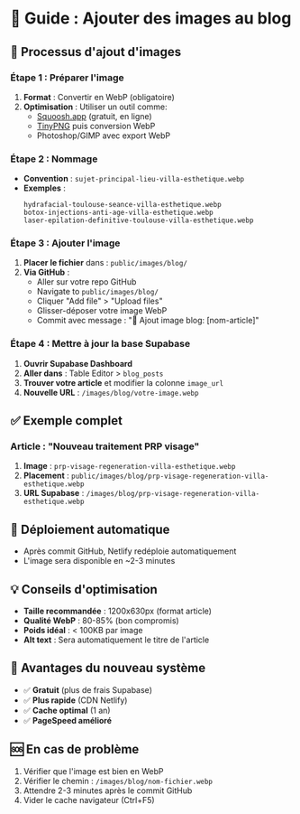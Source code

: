 # 📸 Guide : Ajouter des images au blog

## 🎯 **Processus d'ajout d'images**

### **Étape 1 : Préparer l'image**
1. **Format** : Convertir en WebP (obligatoire)
2. **Optimisation** : Utiliser un outil comme:
   - [Squoosh.app](https://squoosh.app/) (gratuit, en ligne)
   - [TinyPNG](https://tinypng.com/) puis conversion WebP
   - Photoshop/GIMP avec export WebP

### **Étape 2 : Nommage**
- **Convention** : `sujet-principal-lieu-villa-esthetique.webp`
- **Exemples** :
  ```
  hydrafacial-toulouse-seance-villa-esthetique.webp
  botox-injections-anti-age-villa-esthetique.webp
  laser-epilation-definitive-toulouse-villa-esthetique.webp
  ```

### **Étape 3 : Ajouter l'image**
1. **Placer le fichier** dans : `public/images/blog/`
2. **Via GitHub** :
   - Aller sur votre repo GitHub
   - Navigate to `public/images/blog/`
   - Cliquer "Add file" > "Upload files"
   - Glisser-déposer votre image WebP
   - Commit avec message : "📸 Ajout image blog: [nom-article]"

### **Étape 4 : Mettre à jour la base Supabase**
1. **Ouvrir Supabase Dashboard**
2. **Aller dans** : Table Editor > `blog_posts`
3. **Trouver votre article** et modifier la colonne `image_url`
4. **Nouvelle URL** : `/images/blog/votre-image.webp`

## ✅ **Exemple complet**

### Article : "Nouveau traitement PRP visage"
1. **Image** : `prp-visage-regeneration-villa-esthetique.webp`
2. **Placement** : `public/images/blog/prp-visage-regeneration-villa-esthetique.webp`
3. **URL Supabase** : `/images/blog/prp-visage-regeneration-villa-esthetique.webp`

## 🚀 **Déploiement automatique**
- Après commit GitHub, Netlify redéploie automatiquement
- L'image sera disponible en ~2-3 minutes

## 💡 **Conseils d'optimisation**
- **Taille recommandée** : 1200x630px (format article)
- **Qualité WebP** : 80-85% (bon compromis)
- **Poids idéal** : < 100KB par image
- **Alt text** : Sera automatiquement le titre de l'article

## 🔧 **Avantages du nouveau système**
- ✅ **Gratuit** (plus de frais Supabase)
- ✅ **Plus rapide** (CDN Netlify)
- ✅ **Cache optimal** (1 an)
- ✅ **PageSpeed amélioré**

## 🆘 **En cas de problème**
1. Vérifier que l'image est bien en WebP
2. Vérifier le chemin : `/images/blog/nom-fichier.webp`
3. Attendre 2-3 minutes après le commit GitHub
4. Vider le cache navigateur (Ctrl+F5)